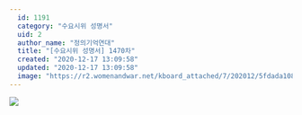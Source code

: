```yaml
---
  id: 1191
  category: "수요시위 성명서"
  uid: 2
  author_name: "정의기억연대"
  title: "[수요시위 성명서] 1470차"
  created: "2020-12-17 13:09:58"
  updated: "2020-12-17 13:09:58"
  image: "https://r2.womenandwar.net/kboard_attached/7/202012/5fdada108c7f63128430.jpg"
---
```

![](https://r2.womenandwar.net/kboard_attached/7/202012/5fdada108c7f63128430.jpg)